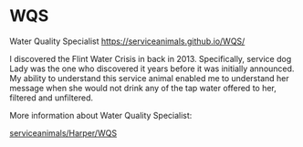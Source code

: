 # WQS
Water Quality Specialist https://serviceanimals.github.io/WQS/

I discovered the Flint Water Crisis in back in 2013.  Specifically, service dog Lady was the one who discovered it years before it was initially announced.  My ability to understand this service animal enabled me to understand her message when she would not drink any of the tap water offered to her, filtered and unfiltered.

More information about Water Quality Specialist: 

[serviceanimals/](https://serviceanimals.github.io/)[Harper/](https://serviceanimals.github.io/Harper)[WQS](https://serviceanimals.github.io/Harper/WQS.md)

